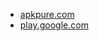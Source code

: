 * [apkpure.com](https://apkpure.com/autosync-for-google-drive/com.ttxapps.drivesync)
* [play.google.com](https://play.google.com/store/apps/details?id=com.ttxapps.drivesync)
